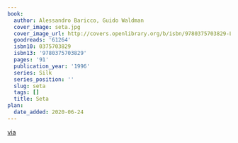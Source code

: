 ```yaml
---
book:
  author: Alessandro Baricco, Guido Waldman
  cover_image: seta.jpg
  cover_image_url: http://covers.openlibrary.org/b/isbn/9780375703829-L.jpg
  goodreads: '61264'
  isbn10: 0375703829
  isbn13: '9780375703829'
  pages: '91'
  publication_year: '1996'
  series: Silk
  series_position: ''
  slug: seta
  tags: []
  title: Seta
plan:
  date_added: 2020-06-24
---
```


[via](https://chaos.social/@strangeglyph/104349993600456650)
